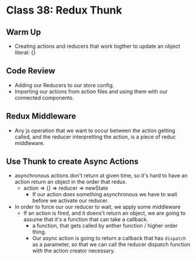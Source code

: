 # Class 38: Redux Thunk

## Warm Up

- Creating actions and reducers that work togther to update an object literal: {}

## Code Review

- Adding our Reducers to our store config.
- Importing our actions from action files and using them with our connected components.

## Redux Middleware

- Any js operation that we want to occur between the action getting called, and the reducer interpretting the action, is a piece of reduc middleware.

## Use Thunk to create Async Actions

- asynchronous actions don't return at given time, so it's hard to have an action return an object in the order that redux.
  - action => {} => reducer => newState
    - If our action does something asynchronous we have to wait before we activate our reducer.
- In order to force our our reducer to wait, we apply some middleware
  - If an action is fired, and it doens't return an object, we are going to assume that it's a function that can take a callback.
    - a function, that gets called by anther function / higher order thing.
    - Our async action is going to return a callback that has `dispatch` as a parameter, so that we can call the reducer dispatch function with the action creator necessary. 
